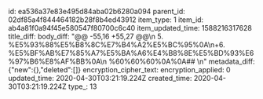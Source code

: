 id: ea536a37e83e495d84aba02b6280a094
parent_id: 02df85a4f844464182b28f8b4ed43912
item_type: 1
item_id: ab4a81f0a94f45e580547f80700c6c40
item_updated_time: 1588216317628
title_diff: 
body_diff: "@@ -55,16 +55,27 @@\n 5. %E5%93%88%E5%B8%8C%E7%B4%A2%E5%BC%95%0A\n+6. %E5%BF%AB%E7%85%A7%E5%BA%A6%E4%B8%8E%E5%BD%93%E6%97%B6%E8%AF%BB%0A\n %60%60%60%0A%0A## \n"
metadata_diff: {"new":{},"deleted":[]}
encryption_cipher_text: 
encryption_applied: 0
updated_time: 2020-04-30T03:21:19.224Z
created_time: 2020-04-30T03:21:19.224Z
type_: 13